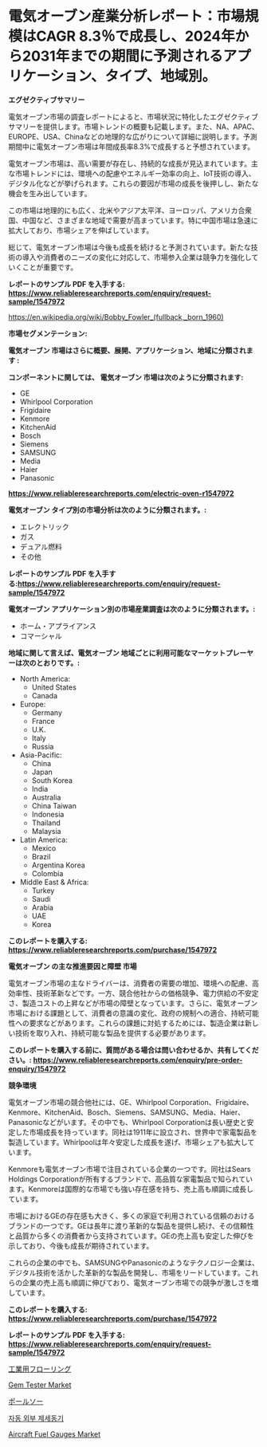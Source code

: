 <p><h1>電気オーブン産業分析レポート：市場規模はCAGR 8.3％で成長し、2024年から2031年までの期間に予測されるアプリケーション、タイプ、地域別。</h1></p><p><strong>エグゼクティブサマリー</strong></p>
<p><p>電気オーブン市場の調査レポートによると、市場状況に特化したエグゼクティブサマリーを提供します。市場トレンドの概要も記載します。また、NA、APAC、EUROPE、USA、Chinaなどの地理的な広がりについて詳細に説明します。予測期間中に電気オーブン市場は年間成長率8.3%で成長すると予想されています。</p><p>電気オーブン市場は、高い需要が存在し、持続的な成長が見込まれています。主な市場トレンドには、環境への配慮やエネルギー効率の向上、IoT技術の導入、デジタル化などが挙げられます。これらの要因が市場の成長を後押しし、新たな機会を生み出しています。</p><p>この市場は地理的にも広く、北米やアジア太平洋、ヨーロッパ、アメリカ合衆国、中国など、さまざまな地域で需要が高まっています。特に中国市場は急速に拡大しており、市場シェアを伸ばしています。</p><p>総じて、電気オーブン市場は今後も成長を続けると予測されています。新たな技術の導入や消費者のニーズの変化に対応して、市場参入企業は競争力を強化していくことが重要です。</p></p>
<p><strong>レポートのサンプル PDF を入手する: <a href="https://www.reliableresearchreports.com/enquiry/request-sample/1547972">https://www.reliableresearchreports.com/enquiry/request-sample/1547972</a></strong></p>
<p><a href="https://en.wikipedia.org/wiki/Bobby_Fowler_(fullback,_born_1960)">https://en.wikipedia.org/wiki/Bobby_Fowler_(fullback,_born_1960)</a></p>
<p><strong>市場セグメンテーション:</strong></p>
<p><strong> 電気オーブン 市場はさらに概要、展開、アプリケーション、地域に分類されます :</strong></p>
<p><strong>コンポーネントに関しては、 電気オーブン 市場は次のように分類されます:</strong></p>
<p><ul><li>GE</li><li>Whirlpool Corporation</li><li>Frigidaire</li><li>Kenmore</li><li>KitchenAid</li><li>Bosch</li><li>Siemens</li><li>SAMSUNG</li><li>Media</li><li>Haier</li><li>Panasonic</li></ul></p>
<p><strong><a href="https://www.reliableresearchreports.com/electric-oven-r1547972">https://www.reliableresearchreports.com/electric-oven-r1547972</a></strong></p>
<p><strong> 電気オーブン タイプ別の市場分析は次のように分類されます。:</strong></p>
<p><ul><li>エレクトリック</li><li>ガス</li><li>デュアル燃料</li><li>その他</li></ul></p>
<p><strong>レポートのサンプル PDF を入手する:<a href="https://www.reliableresearchreports.com/enquiry/request-sample/1547972">https://www.reliableresearchreports.com/enquiry/request-sample/1547972</a></strong></p>
<p><strong> 電気オーブン アプリケーション別の市場産業調査は次のように分類されます。:</strong></p>
<p><ul><li>ホーム・アプライアンス</li><li>コマーシャル</li></ul></p>
<p><strong>地域に関して言えば、電気オーブン 地域ごとに利用可能なマーケットプレーヤーは次のとおりです。:</strong></p>
<p><ul>
    <li>
        North America:
        <ul>
            <li>United States</li>
            <li>Canada</li>
        </ul>
    </li>
    <li>
        Europe:
        <ul>
            <li>Germany</li>
            <li>France</li>
            <li>U.K.</li>
            <li>Italy</li>
            <li>Russia</li>
        </ul>
    </li>
    <li>
        Asia-Pacific:
        <ul>
            <li>China</li>
            <li>Japan</li>
            <li>South Korea</li>
            <li>India</li>
            <li>Australia</li>
            <li>China Taiwan</li>
            <li>Indonesia</li>
            <li>Thailand</li>
            <li>Malaysia</li>
        </ul>
    </li>
    <li>
        Latin America:
        <ul>
            <li>Mexico</li>
            <li>Brazil</li>
            <li>Argentina Korea</li>
            <li>Colombia</li>
        </ul>
    </li>
    <li>
        Middle East & Africa:
        <ul>
            <li>Turkey</li>
            <li>Saudi</li>
            <li>Arabia</li>
            <li>UAE</li>
            <li>Korea</li>
        </ul>
    </li>
    </ul></p>
<p><strong>このレポートを購入する: <a href="https://www.reliableresearchreports.com/purchase/1547972">https://www.reliableresearchreports.com/purchase/1547972</a></strong></p>
<p><strong>電気オーブン の主な推進要因と障壁 市場</strong></p>
<p><p>電気オーブン市場の主なドライバーは、消費者の需要の増加、環境への配慮、高効率性、技術革新などです。一方、競合他社からの価格競争、電力供給の不安定さ、製造コストの上昇などが市場の障壁となっています。さらに、電気オーブン市場における課題として、消費者の意識の変化、政府の規制への適合、持続可能性への要求などがあります。これらの課題に対処するためには、製造企業は新しい技術を取り入れ、持続可能な製品を提供する必要があります。</p></p>
<p><strong>このレポートを購入する前に、質問がある場合は問い合わせるか、共有してください。: <a href="https://www.reliableresearchreports.com/enquiry/pre-order-enquiry/1547972">https://www.reliableresearchreports.com/enquiry/pre-order-enquiry/1547972</a></strong></p>
<p><strong>競争環境</strong></p>
<p><p>電気オーブン市場の競合他社には、GE、Whirlpool Corporation、Frigidaire、Kenmore、KitchenAid、Bosch、Siemens、SAMSUNG、Media、Haier、Panasonicなどがいます。その中でも、Whirlpool Corporationは長い歴史と安定した市場成長を持っています。同社は1911年に設立され、世界中で家電製品を製造しています。Whirlpoolは年々安定した成長を遂げ、市場シェアも拡大しています。</p><p>Kenmoreも電気オーブン市場で注目されている企業の一つです。同社はSears Holdings Corporationが所有するブランドで、高品質な家電製品で知られています。Kenmoreは国際的な市場でも強い存在感を持ち、売上高も順調に成長しています。</p><p>市場におけるGEの存在感も大きく、多くの家庭で利用されている信頼のおけるブランドの一つです。GEは長年に渡り革新的な製品を提供し続け、その信頼性と品質から多くの消費者から支持されています。GEの売上高も安定した伸びを示しており、今後も成長が期待されています。</p><p>これらの企業の中でも、SAMSUNGやPanasonicのようなテクノロジー企業は、デジタル技術を活かした革新的な製品を開発し、市場をリードしています。これらの企業の売上高も順調に伸びており、電気オーブン市場での競争が激しさを増しています。</p></p>
<p><strong>このレポートを購入する: <a href="https://www.reliableresearchreports.com/purchase/1547972">https://www.reliableresearchreports.com/purchase/1547972</a></strong></p>
<p><strong>レポートのサンプル PDF を入手する: <a href="https://www.reliableresearchreports.com/enquiry/request-sample/1547972">https://www.reliableresearchreports.com/enquiry/request-sample/1547972</a></strong><strong></strong></p>
<p><p><a href="https://github.com/zjkmgcs938405/Market-Research-Report-List-3/blob/main/463506848331.md">工業用フローリング</a></p><p><a href="https://issuu.com/reportprime-2/docs/gem-tester-market-size-2030.pptx">Gem Tester Market</a></p><p><a href="https://github.com/roulaayoub-saad/Market-Research-Report-List-3/blob/main/591155448332.md">ポールソー</a></p><p><a href="https://github.com/KellyLyncyh543964/Market-Research-Report-List-3/blob/main/573728461922.md">자동 외부 제세동기</a></p><p><a href="https://medium.com/@veroniceroa846/aircraft-fuel-gauges-market-a-global-and-regional-analysis-focus-on-region-country-level-08b6d7fb15fa">Aircraft Fuel Gauges Market</a></p></p>